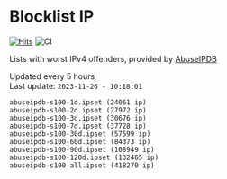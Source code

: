 # Blocklist IP

[![Hits](https://hits.seeyoufarm.com/api/count/incr/badge.svg?url=https%3A%2F%2Fgithub.com%2Fborestad%2Fblocklist-ip%2F&count_bg=%2379C83D&title_bg=%23555555&icon=&icon_color=%23E7E7E7&title=hits&edge_flat=false)](https://hits.seeyoufarm.com)  ![CI](https://img.shields.io/github/workflow/status/borestad/blocklist-ip/CI?style=flat-square)

Lists with worst IPv4 offenders, provided by [AbuseIPDB](https://www.abuseipdb.com/)

<!-- FOOTER-PLACEHOLDER -->
Updated every 5 hours<br>
Last update: `2023-11-26 - 10:18:01`
```
abuseipdb-s100-1d.ipset (24061 ip)
abuseipdb-s100-2d.ipset (27972 ip)
abuseipdb-s100-3d.ipset (30676 ip)
abuseipdb-s100-7d.ipset (37728 ip)
abuseipdb-s100-30d.ipset (57599 ip)
abuseipdb-s100-60d.ipset (84373 ip)
abuseipdb-s100-90d.ipset (108949 ip)
abuseipdb-s100-120d.ipset (132465 ip)
abuseipdb-s100-all.ipset (418270 ip)
```
